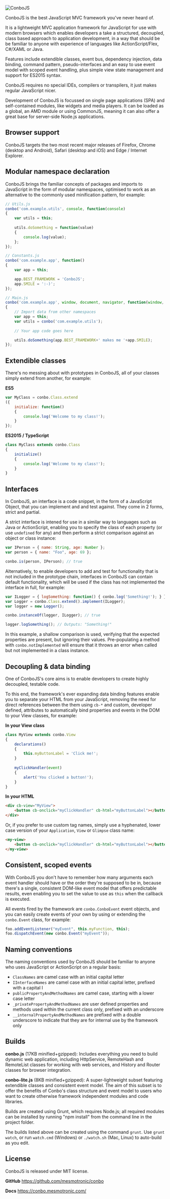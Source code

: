 ![ConboJS](https://raw.githubusercontent.com/mesmotronic/conbo/master/img/conbo.png)

ConboJS is the best JavaScript MVC framework you've never heard of.

It is a lightweight MVC application framework for JavaScript for use with modern browsers which enables developers a take a structured, decoupled, class based approach to application development, in a way that should be be familiar to anyone with experience of languages like ActionScript/Flex, C#/XAML or Java.

Features include extendible classes, event bus, dependency injection, data binding, command pattern, pseudo-interfaces and an easy to use event model with scoped event handling, plus simple view state management and support for ES2015 syntax.

ConboJS requires no special IDEs, compilers or transpilers, it just makes regular JavaScript nicer.

Development of ConboJS is focussed on single page applications (SPA) and self-contained modules, like widgets and media players. It can be loaded as a global, an AMD module or using CommonJS, meaning it can also offer a great base for server-side Node.js applications.

Browser support
---------------

ConboJS targets the two most recent major releases of Firefox, Chrome (desktop and Android), Safari (desktop and iOS) and Edge / Internet Explorer.

Modular namespace declaration
-----------------------------

ConboJS brings the familiar concepts of packages and imports to JavaScript in the form of modular namespaces, optimised to work as an alternative to the commonly used minification pattern, for example:

```javascript
// Utils.js
conbo('com.example.utils', console, function(console)
{
	var utils = this;
	
	utils.doSomething = function(value)
	{
		console.log(value);
	};
});

// Constants.js
conbo('com.example.app', function()
{
	var app = this;

	app.BEST_FRAMEWORK = 'ConboJS';
	app.SMILE = ':-)';
});

// Main.js
conbo('com.example.app', window, document, navigator, function(window, document, navigator, undefined)
{
	// Import data from other namespaces
	var app = this;
	var utils = conbo('com.example.utils');
	
	// Your app code goes here

	utils.doSomething(app.BEST_FRAMEWORK+' makes me '+app.SMILE);
});
```

Extendible classes
------------------

There's no messing about with prototypes in ConboJS, all of your classes simply extend from another, for example:

**ES5**

```javascript
var MyClass = conbo.Class.extend
({
	initialize: function()
	{
		console.log('Welcome to my class!');
	}
});
```

**ES2015 / TypeScript**

```javascript
class MyClass extends conbo.Class
{
	initialize()
	{
		console.log('Welcome to my class!');
	}
}
```

Interfaces
----------

In ConboJS, an interface is a code snippet, in the form of a JavaScript Object, that you can implement and and test against. They come in 2 forms, strict and partial.

A strict interface is intened for use in a similar way to languages such as Java or ActionScript, enabling you to specify the class of each property (or use `undefined` for any) and then perform a strict comparison against an object or class instance:

```javascript
var IPerson = { name: String, age: Number };
var person = { name: "Foo", age: 69 };

conbo.is(person, IPerson); // true
```

Alternatively, to enable developers to add and test for functionality that is not included in the prototype chain, interfaces in ConboJS can contain default functionality, which will be used if the class has not implemented the interface in full, for example:

```javascript
var ILogger = { logSomething: function() { conbo.log('Something!'); } };
var Logger = conbo.Class.extend().implement(ILogger);
var logger = new Logger();

conbo.instanceOf(logger, ILogger); // true

logger.logSomething(); // Outputs: "Something!"
```

In this example, a shallow comparison is used, verifying that the expected properties are present, but ignoring their values. Pre-populating a method with `conbo.notImplemented` will ensure that it throws an error when called but not implemented in a class instance.


Decoupling & data binding
-------------------------

One of ConboJS's core aims is to enable developers to create highly decoupled, testable code.

To this end, the framework's ever expanding data binding features enable you to separate your HTML from your JavaScript, removing the need for direct references between the them using `cb-*` and custom, developer defined, attributes to automatically bind properties and events in the DOM to your View classes, for example:

**In your View class**

```javascript
class MyView extends conbo.View
{
	declarations()
	{
		this.myButtonLabel = 'Click me!';
	}
	
	myClickHandler(event)
	{
		alert('You clicked a button!');
	}
}
```

**In your HTML**

```html
<div cb-view="MyView">
	<button cb-onclick="myClickHandler" cb-html="myButtonLabel"></button>
</div>
```

Or, if you prefer to use custom tag names, simply use a hyphenated, lower case version of your `Application`, `View` or `Glimpse` class name:

```html
<my-view>
	<button cb-onclick="myClickHandler" cb-html="myButtonLabel"></button>
</my-view>
```

Consistent, scoped events
-------------------------

With ConboJS you don't have to remember how many arguments each event handler should have or the order they're supposed to be in, because there's a single, consistent DOM-like event model that offers predictable results, even enabling you to set the value to use as `this` when the callback is executed.

All events fired by the framework are `conbo.ConboEvent` event objects, and you can easily create events of your own by using or extending the `conbo.Event` class, for example:

```javascript
foo.addEventListener("myEvent", this.myFunction, this);
foo.dispatchEvent(new conbo.Event("myEvent"));
```

Naming conventions
------------------

The naming conventions used by ConboJS should be familiar to anyone who uses JavaScript or ActionScript on a regular basis:

* `ClassNames` are camel case with an initial capital letter
* `IInterfaceNames` are camel case with an initial capital letter, prefixed with a capital I
* `publicPropertyAndMethodNames` are camel case, starting with a lower case letter
* `_privatePropertyAndMethodNames` are user defined properties and methods used within the current class only, prefixed with an underscore
* `__internalPropertyAndMethodNames` are prefixed with a double underscore to indicate that they are for internal use by the framework only

Builds
------

**conbo.js** (17KB minified+gzipped): Includes everything you need to build dynamic web application, including HttpService, RemoteHash and RemoteList classes for working with web services, and History and Router classes for browser integration.

**conbo-lite.js** (8KB minified+gzipped): A super-lightweight subset featuring extendible classes and consistent event model. The aim of this subset is to offer the benefits of Conbo's class structure and event model to users who want to create otherwise framework independent modules and code libraries.

Builds are created using Grunt, which requires Node.js; all required modules can be installed by running "npm install" from the command line in the project folder.

The builds listed above can be created using the command `grunt`. Use `grunt watch`, or run `watch.cmd` (Windows) or `./watch.sh` (Mac, Linux) to auto-build as you edit.

License
-------

ConboJS is released under MIT license.

**GitHub** https://github.com/mesmotronic/conbo

**Docs** https://conbo.mesmotronic.com/
